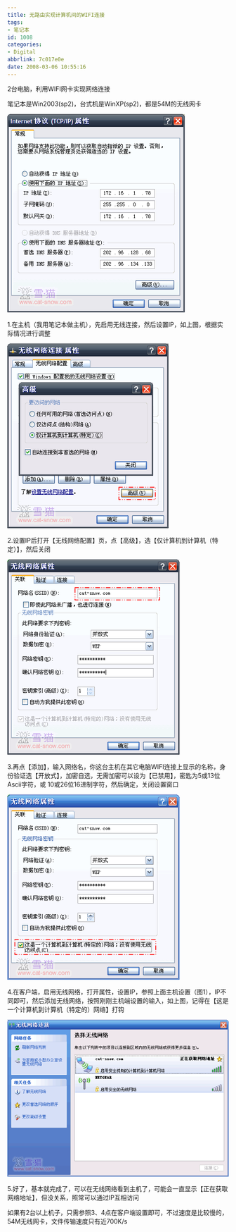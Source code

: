 ```yaml
---
title: 无路由实现计算机间的WIFI连接
tags:
- 笔记本
id: 1008
categories:
- Digital
abbrlink: 7c017e0e
date: 2008-03-06 10:55:16
---
```


2台电脑，利用WIFI网卡实现网络连接

笔记本是Win2003(sp2)，台式机是WinXP(sp2)，都是54M的无线网卡

![](/images/2008/03/06_200803061110086654_6353.gif)

1.在主机（我用笔记本做主机），先启用无线连接，然后设置IP，如上图，根据实际情况进行调整
<!--more-->


![](/images/2008/03/06_200803061110204810_6354.gif)

2.设置IP后打开【无线网络配置】页，点【高级】，选【仅计算机到计算机（特定）】，然后关闭



![](/images/2008/03/06_200803061110276032_6355.gif)

3.再点【添加】，输入网络名，你这台主机在其它电脑WIFI连接上显示的名称，身份验证选【开放式】，加密自选，无需加密可以设为【已禁用】，密匙为5或13位Ascii字符，或 10或26位16进制字符，然后确定，关闭设置窗口



![](/images/2008/03/06_200803061110370548_6356.gif)

4.在客户端，启用无线网络，打开属性，设置IP，参照上面主机设置（图1），IP不同即可，然后添加无线网络，按照刚刚主机端设置的输入，如上图，记得在【这是一个计算机到计算机（特定的）网络】打钩



![](/images/2008/03/06_200803061110328541_6357.gif)

5.好了，基本就完成了，可以在无线网络看到主机了，可能会一直显示【正在获取网络地址】，但没关系，照常可以通过IP互相访问

如果有2台以上机子，只需参照3、4点在客户端设置即可，不过速度是比较慢的，54M无线网卡，文件传输速度只有近700K/s